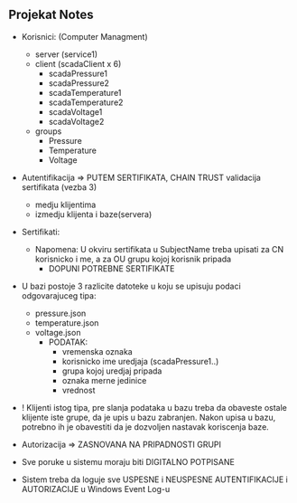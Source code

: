 ## Projekat Notes

- Korisnici: (Computer Managment)
  * server (service1)
  * client (scadaClient x 6)
      - scadaPressure1
      - scadaPressure2
      - scadaTemperature1
      - scadaTemperature2
      - scadaVoltage1
      - scadaVoltage2
  * groups
      - Pressure
      - Temperature
      - Voltage

- Autentifikacija => PUTEM SERTIFIKATA, CHAIN TRUST validacija sertifikata (vezba 3)
    - medju klijentima
    - izmedju klijenta i baze(servera)

- Sertifikati:
  * Napomena: U okviru sertifikata u SubjectName treba upisati za CN korisnicko i me, a za OU grupu kojoj korisnik pripada
    * DOPUNI POTREBNE SERTIFIKATE

- U bazi postoje 3 razlicite datoteke u koju se upisuju podaci odgovarajuceg tipa:
  * pressure.json
  * temperature.json
  * voltage.json
    - PODATAK:
      * vremenska oznaka
      * korisnicko ime uredjaja (scadaPressure1..)
      * grupa kojoj uredjaj pripada
      * oznaka merne jedinice
      * vrednost

- ! Klijenti istog tipa, pre slanja podataka u bazu treba da obaveste ostale klijente iste grupe, da je upis u bazu zabranjen. Nakon upisa u bazu, potrebno ih je obavestiti da je dozvoljen nastavak koriscenja baze.

- Autorizacija => ZASNOVANA NA PRIPADNOSTI GRUPI

- Sve poruke u sistemu moraju biti DIGITALNO POTPISANE

- Sistem treba da loguje sve USPESNE i NEUSPESNE AUTENTIFIKACIJE i AUTORIZACIJE u Windows Event Log-u

